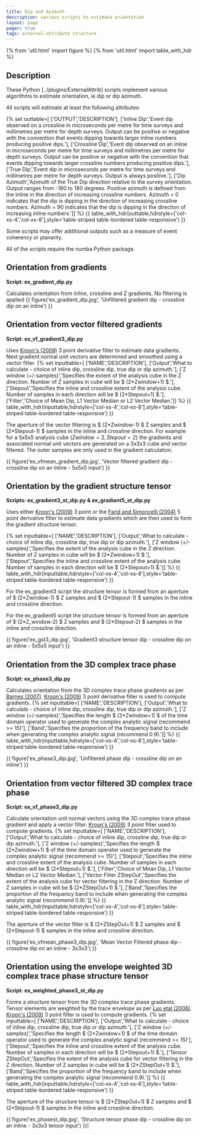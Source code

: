 ```yaml
---
title: Dip and Azimuth
description: various scripts to estimate orientation
layout: page
pager: true
tags: external-attribute structure
---
```


{% from 'util.html' import figure %}
{% from 'util.html' import table_with_hdr %}

## Description
These Python [../plugins/ExternalAttrib] scripts implement various algorithms to estimate orientation, ie dip or dip azimuth.

All scripts will estimate at least the following attributes:

{% set outtable=[
['OUTPUT','DESCRIPTION'],
['Inline Dip','Event dip observed on a crossline in microseconds per metre for time surveys and millimetres per metre for depth surveys. Output can be positive or negative with the convention that events dipping towards larger inline numbers producing positive dips.'],
['Crossline Dip','Event dip observed on an inline in microseconds per metre for time surveys and millimetres per metre for depth surveys. Output can be positive or negative with the convention that events dipping towards larger crossline numbers producing positive dips.'],
['True Dip','Event dip in microseconds per metre for time surveys and millimetres per metre for depth surveys. Output is always positive.'],
['Dip Azimuth','Azimuth of the True Dip direction relative to the survey orientation. Output ranges from -180 to 180 degrees. Positive azimuth is defined from the inline in the direction of increasing crossline numbers. Azimuth = 0 indicates that the dip is dipping in the direction of increasing crossline numbers. Azimuth = 90 indicates that the dip is dipping in the direction of increasing inline numbers.']]
%}
{{ table_with_hdr(outtable,hdrstyle=['col-xs-4','col-xs-8'],style='table-striped table-bordered table-responsive') }}

Some scripts may offer additional outputs such as a measure of event coherency or planarity.

All of the scripts require the numba Python package.

## Orientation from gradients
__Script: ex_gradient_dip.py__

Calculates orientation from inline, crossline and Z gradients. No filtering is applied
{{ figure('ex_gradient_dip.jpg', 'Unfiltered gradient dip - crossline dip on an inline') }}

## Orientation from vector filtered gradients
__Script: ex_vf_gradient3_dip.py__

Uses [Kroon's (2009)](http://www.k-zone.nl/Kroon_DerivativePaper.pdf "NUMERICAL OPTIMIZATION OF KERNEL BASED IMAGE DERIVATIVES. Dirk-Jan Kroon, University of Twente, Enschede") 3 point derivative filter to estimate data gradients. Next gradient normal unit vectors are determined and smoothed using a vector filter.
{% set inputtable=[
['NAME','DESCRIPTION'],
['Output','What to calculate - choice of inline dip, crossline dip, true dip or dip azimuth.'],
['Z window (+/-samples)','Specifies the extent of the analysis cube in the Z direction. Number of Z samples in cube will be $ (2\*Zwindow+1) $.'],
['Stepout','Specifies the inline and crossline extent of the analysis cube. Number of samples in each direction will be $ (2\*Stepout+1) $.'],
['Filter','Choice of Mean Dip, L1 Vector Median or L2 Vector Median.']]
%}
{{ table_with_hdr(inputtable,hdrstyle=['col-xs-4','col-xs-8'],style='table-striped table-bordered table-responsive') }}

The aperture of the vector filtering is $ (2\*Zwindow-1) $ Z samples and $ (2\*Stepout-1) $ samples in the inline and crossline direction. For example for a 5x5x5 analysis cube $(Zwindow=2, Stepout=2)$ the gradients and associated normal unit vectors are generated on a 3x3x3 cube and vector filtered. The outer samples are only used in the gradient calculation.

{{ figure('ex_vfmean_gradient_dip.jpg', 'Vector filtered gradient dip - crossline dip on an inline - 5x5x5 input') }}

## Orientation by the gradient structure tensor
__Scripts: ex_gradient3_st_dip.py & ex_gradient5_st_dip.py__

Uses either [Kroon's (2009)](http://www.k-zone.nl/Kroon_DerivativePaper.pdf "NUMERICAL OPTIMIZATION OF KERNEL BASED IMAGE DERIVATIVES. Dirk-Jan Kroon, University of Twente, Enschede") 3 point or the [Farid and Simoncelli (2004)](http://www.cns.nyu.edu/pub/lcv/farid03-reprint.pdf "Differentiation of Discrete Multidimensional Signals. Hany Farid and Eero P. Simoncelli, IEEE TRANSACTIONS ON IMAGE PROCESSING, VOL. 13, NO. 4, APRIL 2004") 5 point derivative filter to estimate data gradients which are then used to form the gradient structure tensor.

{% set inputtable=[
['NAME','DESCRIPTION'],
['Output','What to calculate - choice of inline dip, crossline dip, true dip or dip azimuth.'],
['Z window (+/-samples)','Specifies the extent of the analysis cube in the Z direction. Number of Z samples in cube will be $ (2\*Zwindow+1) $.'],
['Stepout','Specifies the inline and crossline extent of the analysis cube. Number of samples in each direction will be $ (2\*Stepout+1) $.']]
%}
{{ table_with_hdr(inputtable,hdrstyle=['col-xs-4','col-xs-8'],style='table-striped table-bordered table-responsive') }}

For the ex_gradient3 script the structure tensor is formed from an aperture of $ (2\*Zwindow-1) $ Z samples and $ (2\*Stepout-1) $ samples in the inline and crossline direction.

For the ex_gradient5 script the structure tensor is formed from an aperture of $ (2\*Z_window-2) $ Z samples and $ (2\*Stepout-2) $ samples in the inline and crossline direction.

{{ figure('ex_gst3_dip.jpg', 'Gradient3 structure tensor dip - crossline dip on an inline - 5x5x5 input') }}

## Orientation from the 3D complex trace phase
__Script: ex_phase3_dip.py__

Calculates orientation from the 3D complex trace phase gradients as per [Barnes (2007)](http://library.seg.org/doi/abs/10.1190/1.2785048 "A tutorial on complex seismic trace analysis. Arthur E. Barnes. GEOPHYSICS 2007 72:6, W33-W43"). [Kroon's (2009)](http://www.k-zone.nl/Kroon_DerivativePaper.pdf "NUMERICAL OPTIMIZATION OF KERNEL BASED IMAGE DERIVATIVES. Dirk-Jan Kroon, University of Twente, Enschede") 3 point derivative filter is used to compute gradients.
{% set inputtable=[
['NAME','DESCRIPTION'],
['Output','What to calculate - choice of inline dip, crossline dip, true dip or dip azimuth.'],
['Z window (+/-samples)','Specifies the length $ (2\*Zwindow+1) $ of the time domain operator used to generate the complex analytic signal (recommend >= 15)'],
['Band','Specifies the proportion of the frequency band to include when generating the complex analytic signal (recommend 0.9).']]
%}
{{ table_with_hdr(inputtable,hdrstyle=['col-xs-4','col-xs-8'],style='table-striped table-bordered table-responsive') }}

{{ figure('ex_phase3_dip.jpg', 'Unfiltered phase dip - crossline dip on an inline') }}

## Orientation from vector filtered 3D complex trace phase
__Script: ex_vf_phase3_dip.py__

Calculate orientation unit normal vectors using the 3D complex trace phase gradient and apply a vector filter. [Kroon's (2009)](http://www.k-zone.nl/Kroon_DerivativePaper.pdf "NUMERICAL OPTIMIZATION OF KERNEL BASED IMAGE DERIVATIVES. Dirk-Jan Kroon, University of Twente, Enschede") 3 point filter used to compute gradients.
{% set inputtable=[
['NAME','DESCRIPTION'],
['Output','What to calculate - choice of inline dip, crossline dip, true dip or dip azimuth.'],
['Z window (+/-samples)','Specifies the length $ (2\*Zwindow+1) $ of the time domain operator used to generate the complex analytic signal (recommend >= 15)'],
['Stepout','Specifies the inline and crossline extent of the analysis cube. Number of samples in each direction will be $ (2\*Stepout+1) $.'],
['Filter','Choice of Mean Dip, L1 Vector Median or L2 Vector Median.'],
['Vector Filter ZStepOut','Specifies the extent of the analysis cube for vector filtering in the Z direction. Number of Z samples in cube will be $ (2\*ZStepOut+1) $.'],
['Band','Specifies the proportion of the frequency band to include when generating the complex analytic signal (recommend 0.9).']]
%}
{{ table_with_hdr(inputtable,hdrstyle=['col-xs-4','col-xs-8'],style='table-striped table-bordered table-responsive') }}

The aperture of the vector filter is $ (2\*ZStepOut+1) $ Z samples and $ (2\*Stepout-1) $ samples in the inline and crossline direction.

{{ figure('ex_vfmean_phase3_dip.jpg', 'Mean Vector Filtered phase dip - crossline dip on an inline - 3x3x3') }}

## Orientation using the envelope weighted 3D complex trace phase structure tensor
__Script: ex_weighted_phase3_st_dip.py__

Forms a structure tensor from the 3D complex trace phase gradients. Tensor elements are weighted by the trace envelope as per [Luo etal (2006)](http://library.seg.org/doi/abs/10.1190/1.2235591?journalCode=gpysa7 "Computation of dips and azimuths with weighted structural tensor approach. Yi Luo, Yuchun Eugene Wang, Nasher M. AlBinHassan and Mohammed N. Alfaraj, GEOPHYSICS 2006 71:5, V119-V121"). [Kroon's (2009)](http://www.k-zone.nl/Kroon_DerivativePaper.pdf "NUMERICAL OPTIMIZATION OF KERNEL BASED IMAGE DERIVATIVES. Dirk-Jan Kroon, University of Twente, Enschede") 3 point filter is used to compute gradients. 
{% set inputtable=[
['NAME','DESCRIPTION'],
['Output','What to calculate - choice of inline dip, crossline dip, true dip or dip azimuth.'],
['Z window (+/-samples)','Specifies the length $ (2\*Zwindow+1) $ of the time domain operator used to generate the complex analytic signal (recommend >= 15)'],
['Stepout','Specifies the inline and crossline extent of the analysis cube. Number of samples in each direction will be $ (2\*Stepout+1) $.'],
['Tensor ZStepOut','Specifies the extent of the analysis cube for vector filtering in the Z direction. Number of Z samples in cube will be $ (2\*ZStepOut+1) $.'],
['Band','Specifies the proportion of the frequency band to include when generating the complex analytic signal (recommend 0.9).']]
%}
{{ table_with_hdr(inputtable,hdrstyle=['col-xs-4','col-xs-8'],style='table-striped table-bordered table-responsive') }}

The aperture of the structure tensor is $ (2\*ZStepOut+1) $ Z samples and $ (2\*Stepout-1) $ samples in the inline and crossline direction.

{{ figure('ex_phasest_dip.jpg', 'Structure tensor phase dip - crossline dip on an inline - 3x3x3 tensor input') }}| 

